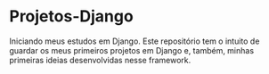 # Projetos-Django
Iniciando meus estudos em Django.  Este repositório tem o intuito de guardar os meus primeiros projetos em Django e, também, minhas primeiras ideias desenvolvidas nesse framework.

